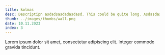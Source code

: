 ```yaml
---
title: kolmas
desc: Descriptipn asdadsasdadasdasd. This could be quite long. Asdasdasdkadksakda.
thumb: ../images/thumbs/wall.png
date: 10.11.2023
index: 3
---
```


Lorem ipsum dolor sit amet, consectetur adipiscing elit. Integer
commodo gravida tincidunt.
